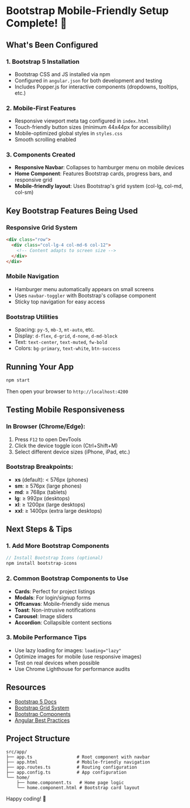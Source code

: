 # Bootstrap Mobile-Friendly Setup Complete! 🎉

## What's Been Configured

### 1. **Bootstrap 5 Installation**
   - Bootstrap CSS and JS installed via npm
   - Configured in `angular.json` for both development and testing
   - Includes Popper.js for interactive components (dropdowns, tooltips, etc.)

### 2. **Mobile-First Features**
   - Responsive viewport meta tag configured in `index.html`
   - Touch-friendly button sizes (minimum 44x44px for accessibility)
   - Mobile-optimized global styles in `styles.css`
   - Smooth scrolling enabled

### 3. **Components Created**
   - **Responsive Navbar**: Collapses to hamburger menu on mobile devices
   - **Home Component**: Features Bootstrap cards, progress bars, and responsive grid
   - **Mobile-friendly layout**: Uses Bootstrap's grid system (col-lg, col-md, col-sm)

## Key Bootstrap Features Being Used

### Responsive Grid System
```html
<div class="row">
  <div class="col-lg-4 col-md-6 col-12">
    <!-- Content adapts to screen size -->
  </div>
</div>
```

### Mobile Navigation
- Hamburger menu automatically appears on small screens
- Uses `navbar-toggler` with Bootstrap's collapse component
- Sticky top navigation for easy access

### Bootstrap Utilities
- Spacing: `py-5`, `mb-3`, `mt-auto`, etc.
- Display: `d-flex`, `d-grid`, `d-none`, `d-md-block`
- Text: `text-center`, `text-muted`, `fw-bold`
- Colors: `bg-primary`, `text-white`, `btn-success`

## Running Your App

```cmd
npm start
```

Then open your browser to `http://localhost:4200`

## Testing Mobile Responsiveness

### In Browser (Chrome/Edge):
1. Press `F12` to open DevTools
2. Click the device toggle icon (Ctrl+Shift+M)
3. Select different device sizes (iPhone, iPad, etc.)

### Bootstrap Breakpoints:
- **xs** (default): < 576px (phones)
- **sm**: ≥ 576px (large phones)
- **md**: ≥ 768px (tablets)
- **lg**: ≥ 992px (desktops)
- **xl**: ≥ 1200px (large desktops)
- **xxl**: ≥ 1400px (extra large desktops)

## Next Steps & Tips

### 1. Add More Bootstrap Components
```typescript
// Install Bootstrap Icons (optional)
npm install bootstrap-icons
```

### 2. Common Bootstrap Components to Use
- **Cards**: Perfect for project listings
- **Modals**: For login/signup forms
- **Offcanvas**: Mobile-friendly side menus
- **Toast**: Non-intrusive notifications
- **Carousel**: Image sliders
- **Accordion**: Collapsible content sections

### 3. Mobile Performance Tips
- Use lazy loading for images: `loading="lazy"`
- Optimize images for mobile (use responsive images)
- Test on real devices when possible
- Use Chrome Lighthouse for performance audits

## Resources

- [Bootstrap 5 Docs](https://getbootstrap.com/docs/5.3/)
- [Bootstrap Grid System](https://getbootstrap.com/docs/5.3/layout/grid/)
- [Bootstrap Components](https://getbootstrap.com/docs/5.3/components/)
- [Angular Best Practices](https://angular.dev/best-practices)

## Project Structure

```
src/app/
├── app.ts                 # Root component with navbar
├── app.html               # Mobile-friendly navigation
├── app.routes.ts          # Routing configuration
├── app.config.ts          # App configuration
└── home/
    ├── home.component.ts   # Home page logic
    └── home.component.html # Bootstrap card layout
```

Happy coding! 🚀

